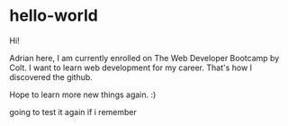 # hello-world

Hi!

Adrian here, I am currently enrolled on The Web Developer Bootcamp by Colt. 
I want to learn web development for my career.
That's how I discovered the github.

Hope to learn more new things again. :)

going to test it again if i remember
